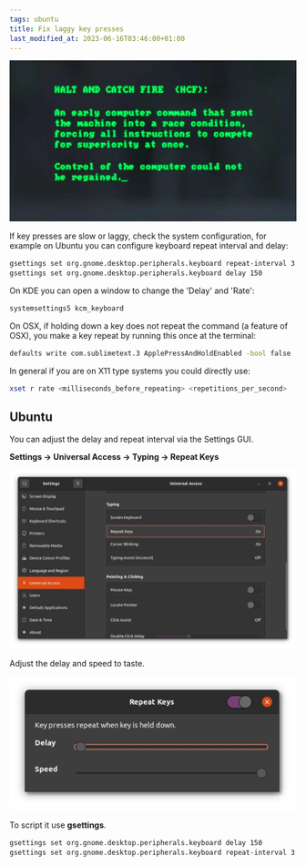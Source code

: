 ```yaml
---
tags: ubuntu
title: Fix laggy key presses
last_modified_at: 2023-06-16T03:46:00+01:00
---
```


![Halt and Catch Fire (2014 - 2017)](/assets/halt-and-catch-fire.webp)

If key presses are slow or laggy, check the system configuration, for example on Ubuntu you can configure keyboard repeat interval and delay:

```sh
gsettings set org.gnome.desktop.peripherals.keyboard repeat-interval 3
gsettings set org.gnome.desktop.peripherals.keyboard delay 150
```

On KDE you can open a window to change the 'Delay' and 'Rate':

```sh
systemsettings5 kcm_keyboard
```

On OSX, if holding down a key does not repeat the command (a feature of OSX), you make a key repeat by running this once at the terminal:

```sh
defaults write com.sublimetext.3 ApplePressAndHoldEnabled -bool false
```

In general if you are on X11 type systems you could directly use:

```sh
xset r rate <milliseconds_before_repeating> <repetitions_per_second>
```

## Ubuntu

You can adjust the delay and repeat interval via the Settings GUI.

**Settings → Universal Access → Typing → Repeat Keys**

![Ubuntu Univeral Access Typing](/assets/ubuntu-universal-access-typing-1.webp)

Adjust the delay and speed to taste.

![Ubuntu Univeral Access Typing](/assets/ubuntu-universal-access-typing-2.webp)

To script it use **gsettings**.

```sh
gsettings set org.gnome.desktop.peripherals.keyboard delay 150
gsettings set org.gnome.desktop.peripherals.keyboard repeat-interval 3
```
